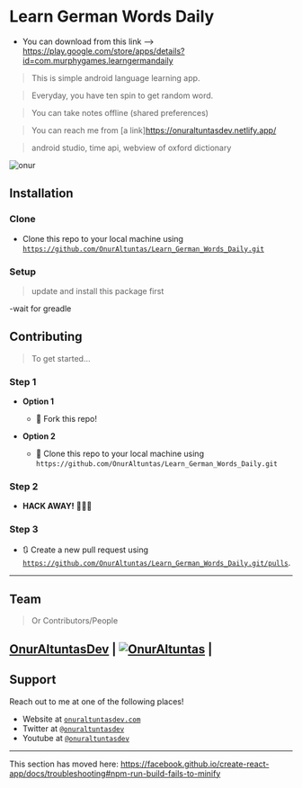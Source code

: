 
# Learn German Words Daily
- You can download from this link --> https://play.google.com/store/apps/details?id=com.murphygames.learngermandaily

> This is simple android language learning app.

> Everyday, you have ten spin to get random word.

> You can take notes offline (shared preferences)

> You can reach me from [a link]https://onuraltuntasdev.netlify.app/

> android studio, time api, webview of oxford dictionary

![onur](https://play-lh.googleusercontent.com/qtaoJ1_jNF1HQP_A7_tMPUeG45nxHAS_SBo88i0ZBmpuTk8N3impmkgvjQtBeb9TCxI=w720-h310-rw)


## Installation

### Clone

- Clone this repo to your local machine using <a href="https://github.com/OnurAltuntas/Learn_German_Words_Daily.git" target="_blank">`https://github.com/OnurAltuntas/Learn_German_Words_Daily.git`</a>

### Setup

> update and install this package first

-wait for greadle

## Contributing

> To get started...

### Step 1

- **Option 1**
    - 🍴 Fork this repo!

- **Option 2**
    - 👯 Clone this repo to your local machine using `https://github.com/OnurAltuntas/Learn_German_Words_Daily.git`

### Step 2

- **HACK AWAY!** 🔨🔨🔨

### Step 3

- 🔃 Create a new pull request using <a href="https://github.com/OnurAltuntas/Learn_German_Words_Daily.git/pulls" target="_blank">`https://github.com/OnurAltuntas/Learn_German_Words_Daily.git/pulls`</a>.

---

## Team

> Or Contributors/People

 <a href="https://onuraltuntasdev.netlify.app/" target="_blank">**OnurAltuntasDev**</a> 
 | [![OnurAltuntas](https://avatars0.githubusercontent.com/u/53194850?s=460&u=88ff0b9c8fe41c908d3c9b7ff43eb00dba669e66&v=4)](https://onuraltuntasdev.netlify.app)  |
---

## Support

Reach out to me at one of the following places!

- Website at <a href="https://onuraltuntasdev.netlify.app/" target="_blank">`onuraltuntasdev.com`</a>
- Twitter at <a href="http://twitter.com/onuraltuntasdev" target="_blank">`@onuraltuntasdev`</a>
- Youtube at <a href="https://www.youtube.com/channel/UCalJQ45NyMzMvPqK5n0xYEA" target="_blank">`@onuraltuntasdev`</a>
---



This section has moved here: https://facebook.github.io/create-react-app/docs/troubleshooting#npm-run-build-fails-to-minify
